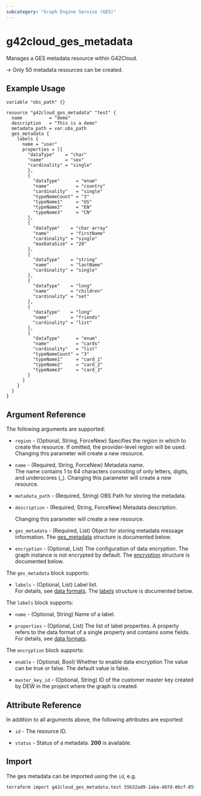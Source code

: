 ```yaml
---
subcategory: "Graph Engine Service (GES)"
---
```


# g42cloud_ges_metadata

Manages a GES metadata resource within G42Cloud.  

-> Only 50 metadata resources can be created.

## Example Usage

```hcl
variable "obs_path" {}

resource "g42cloud_ges_metadata" "test" {
  name          = "demo"
  description   = "This is a demo"
  metadata_path = var.obs_path
  ges_metadata {
    labels {
      name = "user"
      properties = [{
        "dataType"    = "char"
        "name"        = "sex"
        "cardinality" = "single"
        },
        {
          "dataType"      = "enum"
          "name"          = "country"
          "cardinality"   = "single"
          "typeNameCount" = "3"
          "typeName1"     = "US"
          "typeName2"     = "EN"
          "typeName3"     = "CN"
        },
        {
          "dataType"    = "char array"
          "name"        = "firstName"
          "cardinality" = "single"
          "maxDataSize" = "20"
        },
        {
          "dataType"    = "string"
          "name"        = "lastName"
          "cardinality" = "single"
        },
        {
          "dataType"    = "long"
          "name"        = "children"
          "cardinality" = "set"
        },
        {
          "dataType"    = "long"
          "name"        = "friends"
          "cardinality" = "list"
        },
        {
          "dataType"      = "enum"
          "name"          = "cards"
          "cardinality"   = "list"
          "typeNameCount" = "3"
          "typeName1"     = "card_1"
          "typeName2"     = "card_2"
          "typeName3"     = "card_3"
        }
      ]
    }
  }
}
```

## Argument Reference

The following arguments are supported:

* `region` - (Optional, String, ForceNew) Specifies the region in which to create the resource.
  If omitted, the provider-level region will be used. Changing this parameter will create a new resource.

* `name` - (Required, String, ForceNew) Metadata name.  
  The name contains 1 to 64 characters consisting of only letters, digits, and underscores (_).
  Changing this parameter will create a new resource.

* `metadata_path` - (Required, String) OBS Path for storing the metadata.  

* `description` - (Required, String, ForceNew) Metadata description.  

  Changing this parameter will create a new resource.

* `ges_metadata` - (Required, List) Object for storing metadata message information.
  The [ges_metadata](#GesMetadata_Metadata) structure is documented below.

* `encryption` - (Optional, List) The configuration of data encryption.
  The graph instance is not encrypted by default.
  The [encryption](#GesMetadata_Encryption) structure is documented below.

<a name="GesMetadata_Metadata"></a>
The `ges_metadata` block supports:

* `labels` - (Optional, List) Label list.  
  For details, see [data formats](https://docs.g42cloud.com/usermanual/ges/ges_01_0153.html).
  The [labels](#GesMetadata_MetadataLabels) structure is documented below.

<a name="GesMetadata_MetadataLabels"></a>
The `labels` block supports:

* `name` - (Optional, String) Name of a label.

* `properties` - (Optional, List) The list of label properties. A property refers to the data format of a single
  property and contains some fields.
  For details, see [data formats](https://docs.g42cloud.com/usermanual/ges/ges_01_0153.html).

<a name="GesMetadata_Encryption"></a>
The `encryption` block supports:

* `enable` - (Optional, Bool) Whether to enable data encryption The value can be true or false.
  The default value is false.  

* `master_key_id` - (Optional, String) ID of the customer master key created by DEW in the project where
  the graph is created.  

## Attribute Reference

In addition to all arguments above, the following attributes are exported:

* `id` - The resource ID.

* `status` - Status of a metadata. **200** is available.

## Import

The ges metadata can be imported using the `id`, e.g.

```bash
terraform import g42cloud_ges_metadata.test 55b32ad9-1aba-407d-86cf-85f4f765d37a
```
